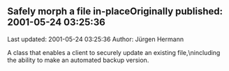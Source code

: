 ## Safely morph a file in-placeOriginally published: 2001-05-24 03:25:36 
Last updated: 2001-05-24 03:25:36 
Author: Jürgen Hermann 
 
A class that enables a client to securely update an existing file,\nincluding the ability to make an automated backup version.